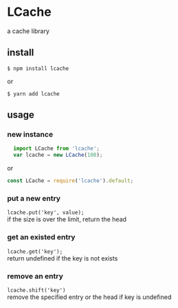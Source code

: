 # LCache
a cache library

## install
```
$ npm install lcache
```
or
```
$ yarn add lcache
```

## usage
### new instance 
```javascript
  import LCache from 'lcache';
  var lcache = new LCache(100);
```
or
```javascript
const LCache = require('lcache').default;
```

### put a new entry
`lcache.put('key', value);`  
if the size is over the limit, return the head

### get an existed entry
`lcache.get('key');`  
return undefined if the key is not exists

### remove an entry
`lcache.shift('key')`  
remove the specified entry or the head if key is undefined
